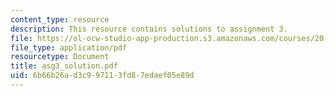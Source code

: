 ```yaml
---
content_type: resource
description: This resource contains solutions to assignment 3.
file: https://ol-ocw-studio-app-production.s3.amazonaws.com/courses/20-180-biological-engineering-programming-spring-2006/6b66b26ad3c997113fd87edaef05e89d_asg3_solution.pdf
file_type: application/pdf
resourcetype: Document
title: asg3_solution.pdf
uid: 6b66b26a-d3c9-9711-3fd8-7edaef05e89d
---
```

